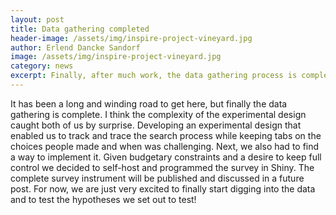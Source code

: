 ```yaml
---
layout: post
title: Data gathering completed
header-image: /assets/img/inspire-project-vineyard.jpg
author: Erlend Dancke Sandorf
image: /assets/img/inspire-project-vineyard.jpg
category: news
excerpt: Finally, after much work, the data gathering process is completed.
---
```


It has been a long and winding road to get here, but finally the data gathering is complete. I think the complexity of the experimental design caught both of us by surprise. Developing an experimental design that enabled us to track and trace the search process while keeping tabs on the choices people made and when was challenging. Next, we also had to find a way to implement it. Given budgetary constraints and a desire to keep full control we decided to self-host and programmed the survey in Shiny. The complete survey instrument will be published and discussed in a future post. For now, we are just very excited to finally start digging into the data and to test the hypotheses we set out to test!

